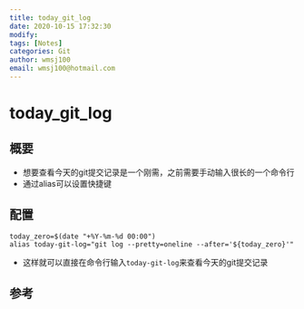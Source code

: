 ```yaml
---
title: today_git_log
date: 2020-10-15 17:32:30
modify: 
tags: [Notes]
categories: Git
author: wmsj100
email: wmsj100@hotmail.com
---
```


# today_git_log

## 概要

- 想要查看今天的git提交记录是一个刚需，之前需要手动输入很长的一个命令行
- 通过alias可以设置快捷键

## 配置

```bashrc
today_zero=$(date "+%Y-%m-%d 00:00")
alias today-git-log="git log --pretty=oneline --after='${today_zero}'"
```
- 这样就可以直接在命令行输入`today-git-log`来查看今天的git提交记录

## 参考

